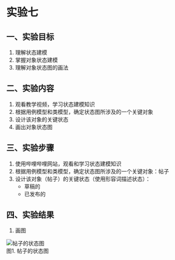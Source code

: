 # 实验七

## 一、实验目标

1. 理解状态建模
2. 掌握对象状态建模
3. 理解对象状态图的画法

## 二、实验内容

1. 观看教学视频，学习状态建模知识
2. 根据用例模型和类模型，确定状态图所涉及的一个关键对象
3. 设计该对象的关键状态
4. 画出对象状态图

## 三、实验步骤

1. 使用哔哩哔哩网站，观看和学习状态建模知识
2. 根据用例模型和类模型，确定状态图所涉及的一个关键对象：帖子
3. 设计该对象（帖子）的关键状态（使用形容词描述状态）：
	- 草稿的
	- 已发布的

## 四、实验结果
1. 画图  
  
![帖子的状态图](./ns.jpg)  
图1. 帖子的状态图    
